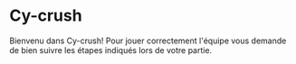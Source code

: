 # Cy-crush

Bienvenu dans Cy-crush!
Pour jouer correctement l'équipe vous demande de bien suivre les étapes indiqués lors de votre partie.
